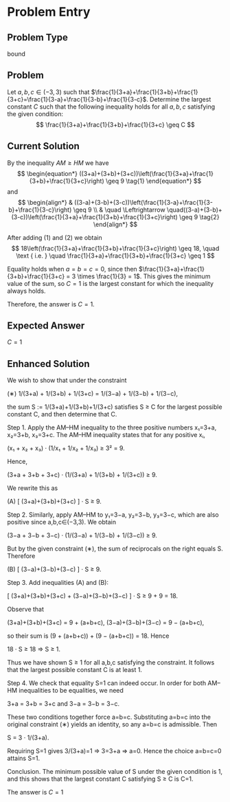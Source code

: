 # Problem Entry

## Problem Type
bound

## Problem
Let $a, b, c \in (-3, 3)$ such that $\frac{1}{3+a}+\frac{1}{3+b}+\frac{1}{3+c}=\frac{1}{3-a}+\frac{1}{3-b}+\frac{1}{3-c}$. Determine the largest constant $C$ such that the following inequality holds for all $a, b, c$ satisfying the given condition:
$$
\frac{1}{3+a}+\frac{1}{3+b}+\frac{1}{3+c} \geq C
$$

## Current Solution
By the inequality $A M \geq H M$ we have
$$
\begin{equation*}
((3+a)+(3+b)+(3+c))\left(\frac{1}{3+a}+\frac{1}{3+b}+\frac{1}{3+c}\right) \geq 9 \tag{1}
\end{equation*}
$$
and
$$
\begin{align*}
& ((3-a)+(3-b)+(3-c))\left(\frac{1}{3-a}+\frac{1}{3-b}+\frac{1}{3-c}\right) \geq 9 \\
& \quad \Leftrightarrow \quad((3-a)+(3-b)+(3-c))\left(\frac{1}{3+a}+\frac{1}{3+b}+\frac{1}{3+c}\right) \geq 9 \tag{2}
\end{align*}
$$

After adding (1) and (2) we obtain
$$
18\left(\frac{1}{3+a}+\frac{1}{3+b}+\frac{1}{3+c}\right) \geq 18, \quad \text { i.e. } \quad \frac{1}{3+a}+\frac{1}{3+b}+\frac{1}{3+c} \geq 1
$$

Equality holds when $a = b = c = 0$, since then $\frac{1}{3+a}+\frac{1}{3+b}+\frac{1}{3+c} = 3 \times \frac{1}{3} = 1$. This gives the minimum value of the sum, so $C = 1$ is the largest constant for which the inequality always holds.

Therefore, the answer is $C = 1$.

## Expected Answer
$C = 1$

## Enhanced Solution
We wish to show that under the constraint

  (∗)   1/(3+a) + 1/(3+b) + 1/(3+c)  =  1/(3−a) + 1/(3−b) + 1/(3−c),

the sum S := 1/(3+a)+1/(3+b)+1/(3+c) satisfies S ≥ C for the largest possible constant C, and then determine that C.

Step 1.  Apply the AM–HM inequality to the three positive numbers x₁=3+a, x₂=3+b, x₃=3+c.  The AM–HM inequality states that for any positive xᵢ,

  (x₁ + x₂ + x₃)  · (1/x₁ + 1/x₂ + 1/x₃)  ≥  3²  =  9.

Hence,

  (3+a + 3+b + 3+c)  · (1/(3+a) + 1/(3+b) + 1/(3+c))  ≥  9.

We rewrite this as

  (A)   [ (3+a)+(3+b)+(3+c) ] · S  ≥  9.

Step 2.  Similarly, apply AM–HM to y₁=3−a, y₂=3−b, y₃=3−c, which are also positive since a,b,c∈(−3,3).  We obtain

  (3−a + 3−b + 3−c)  · (1/(3−a) + 1/(3−b) + 1/(3−c))  ≥  9.

But by the given constraint (∗), the sum of reciprocals on the right equals S.  Therefore

  (B)   [ (3−a)+(3−b)+(3−c) ] · S  ≥  9.

Step 3.  Add inequalities (A) and (B):

  [ (3+a)+(3+b)+(3+c)  +  (3−a)+(3−b)+(3−c) ] · S  ≥  9 + 9  =  18.

Observe that

  (3+a)+(3+b)+(3+c)  =  9 + (a+b+c),
  (3−a)+(3−b)+(3−c)  =  9 − (a+b+c),

so their sum is  (9 + (a+b+c)) + (9 − (a+b+c)) = 18.  Hence

  18 · S  ≥  18
  ⇒  S  ≥  1.

Thus we have shown S ≥ 1 for all a,b,c satisfying the constraint.  It follows that the largest possible constant C is at least 1.

Step 4.  We check that equality S=1 can indeed occur.  In order for both AM–HM inequalities to be equalities, we need

   3+a = 3+b = 3+c   and   3−a = 3−b = 3−c.

These two conditions together force a=b=c.  Substituting a=b=c into the original constraint (∗) yields an identity, so any a=b=c is admissible.  Then

   S = 3 · 1/(3+a).

Requiring S=1 gives 3/(3+a)=1 ⇒ 3=3+a ⇒ a=0.  Hence the choice a=b=c=0 attains S=1.

Conclusion.  The minimum possible value of S under the given condition is 1, and this shows that the largest constant C satisfying S ≥ C is C=1.

The answer is $C=1$
